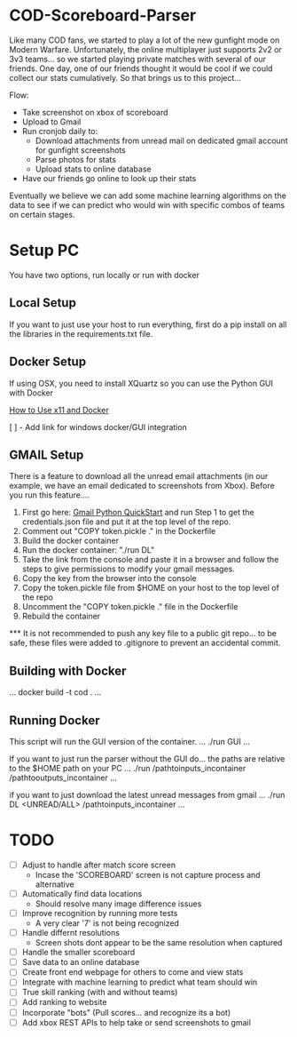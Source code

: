 # COD-Scoreboard-Parser
Like many COD fans, we started to play a lot of the new gunfight mode on Modern Warfare. Unfortunately, the online multiplayer just supports 2v2 or 3v3 teams... so we started playing private matches with several of our friends. 
One day, one of our friends thought it would be cool if we could collect our stats cumulatively. So that brings us to this project...

Flow:
- Take screenshot on xbox of scoreboard
- Upload to Gmail
- Run cronjob daily to:
    - Download attachments from unread mail on dedicated gmail account for gunfight screenshots
    - Parse photos for stats
    - Upload stats to online database
- Have our friends go online to look up their stats

Eventually we believe we can add some machine learning algorithms on the data to see if we can predict who would win with specific combos of teams on certain stages.

# Setup PC
You have two options, run locally or run with docker

## Local Setup
If you want to just use your host to run everything, first do a pip install on all the libraries in the requirements.txt file.

## Docker Setup

If using OSX, you need to install XQuartz so you can use the Python GUI with Docker

[How to Use x11 and Docker](https://medium.com/@mreichelt/how-to-show-x11-windows-within-docker-on-mac-50759f4b65cb)

[ ] - Add link for windows docker/GUI integration

## GMAIL Setup

There is a feature to download all the unread email attachments (in our example, we have an email dedicated to screenshots from Xbox). Before you run this feature....

1) First go here: [Gmail Python QuickStart](https://developers.google.com/gmail/api/quickstart/python) and run Step 1 to get the credentials.json file and put it at the top level of the repo.
2) Comment out "COPY token.pickle ." in the Dockerfile
3) Build the docker container
4) Run the docker container: "./run DL"
5) Take the link from the console and paste it in a browser and follow the steps to give permissions to modify your gmail messages.
6) Copy the key from the browser into the console
7) Copy the token.pickle file from $HOME on your host to the top level of the repo
8) Uncomment the "COPY token.pickle ." file in the Dockerfile
9) Rebuild the container

*** It is not recommended to push any key file to a public git repo... to be safe, these files were added to .gitignore to prevent an accidental commit.

## Building with Docker
...
docker build -t cod .
...

## Running Docker
This script will run the GUI version of the container.
...
./run GUI
...

If you want to just run the parser without the GUI do... the paths are relative to the $HOME path on your PC
...
./run /pathtoinputs_incontainer /pathtooutputs_incontainer
...

if you want to just download the latest unread messages from gmail
...
./run DL <UNREAD/ALL> /pathtoinputs_incontainer
...

# TODO
- [ ] Adjust to handle after match score screen
  - Incase the 'SCOREBOARD' screen is not capture process and alternative
- [ ] Automatically find data locations
  - Should resolve many image difference issues
- [ ] Improve recognition by running more tests
  - A very clear '7' is not being recognized
- [ ] Handle differnt resolutions
  - Screen shots dont appear to be the same resolution when captured
- [ ] Handle the smaller scoreboard
- [ ] Save data to an online database
- [ ] Create front end webpage for others to come and view stats
- [ ] Integrate with machine learning to predict what team should win
- [ ] True skill ranking (with and without teams)
- [ ] Add ranking to website
- [ ] Incorporate "bots" (Pull scores... and recognize its a bot)
- [ ] Add xbox REST APIs to help take or send screenshots to gmail
